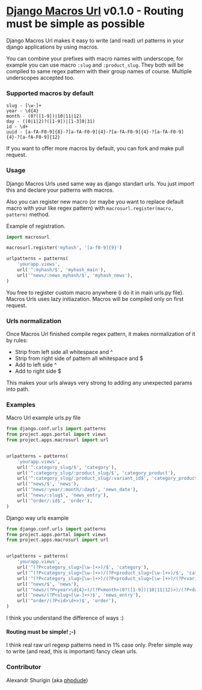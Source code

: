 # [Django Macros Url](https://github.com/phpdude/django-macros-url/) v0.1.0 - Routing must be simple as possible

Django Macros Url makes it easy to write (and read) url patterns in your django applications by using macros.

You can combine your prefixes with macro names with underscope, for example you can use macro `:slug` and `:product_slug`. They both will be compiled to same regex pattern with their group names of course. Multiple underscopes accepted too.

### Supported macros by default

```
slug - [\w-]+
year - \d{4}
month - (0?([1-9])|10|11|12)
day - ((0|1|2)?([1-9])|[1-3]0|31)
id - \d+
uuid - [a-fA-F0-9]{8}-?[a-fA-F0-9]{4}-?[a-fA-F0-9]{4}-?[a-fA-F0-9]{4}-?[a-fA-F0-9]{12}
```

If you want to offer more macros by default, you can fork and make pull request.

### Usage

Django Macros Urls used same way as django standart urls. You just import this and declare your patterns with macros.

Also you can register new macro (or maybe you want to replace default macro with your like regex pattern) with `macrosurl.register(macro, pattern)` method.

Example of registration.

```python
import macrosurl

macrosurl.register('myhash', '[a-f0-9]{9}')

urlpatterns = patterns(
    'yourapp.views',
    url('^:myhash/$', 'myhash_main'),
    url('^news/:news_myhash/$', 'myhash_news'),
)
```

You free to register custom macro anywhere (i do it in main urls.py file). Macros Urls uses lazy initiazation. Macros will be compiled only on first request.

### Urls normalization

Once Macros Url finished compile regex pattern, it makes normalization of it by rules:

- Strip from left side all whitespace and ^
- Strip from right side of pattern all whitespace and $
- Add to left side ^
- Add to right side $

This makes your urls always very strong to adding any unexpected params into path.

### Examples

Macro Url example urls.py file

```python
from django.conf.urls import patterns
from project.apps.portal import views
from project.apps.macrosurl import url


urlpatterns = patterns(
    'yourapp.views',
    url('^:category_slug/$', 'category'),
    url('^:category_slug/:product_slug/$', 'category_product'),
    url('^:category_slug/:product_slug/:variant_id$', 'category_product_variant'),
    url('^news/$', 'news'),
    url('^news/:year/:month/:day$', 'news_date'),
    url('^news/:slug$', 'news_entry'),
    url('^order/:id$', 'order'),
)
```

Django way urls example

```python
from django.conf.urls import patterns
from project.apps.portal import views
from project.apps.macrosurl import url


urlpatterns = patterns(
    'yourapp.views',
    url('^(?P<category_slug>[\w-]+>)/$', 'category'),
    url('^(?P<category_slug>[\w-]+>)/(?P<product_slug>[\w-]+>)/$', 'category_product'),
    url('^(?P<category_slug>[\w-]+>)/(?P<product_slug>[\w-]+>)/(?P<variant_id>\d+>)$', 'category_product_variant'),
    url('^news/$', 'news'),
    url('^news/(?P<year>\d{4}>)/(?P<month>(0?([1-9])|10|11|12)>)/(?P<day>((0|1|2)?([1-9])|[1-3]0|31)>)$', 'news_date'),
    url('^news/(?P<slug>[\w-]+>)$', 'news_entry'),
    url('^order/(?P<id>\d+>)$', 'order'),
)
```

I think you understand the difference of ways :)

#### Routing must be simple! ;-)

I think real raw url regexp patterns need in 1% case only. Prefer simple way to write (and read, this is important) fancy clean urls.

### Contributor

Alexandr Shurigin (aka [phpdude](https://github.com/phpdude/))